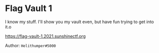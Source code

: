 # Flag Vault 1

I know my stuff. I'll show you my vault even, but have fun trying to get into it.o

https://flag-vault-1.2021.sunshinectf.org

Author: `Helithumper#5000`
